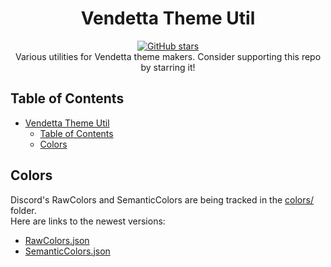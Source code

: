 <div align="center">
    <h1 id="vendetta-theme-util">Vendetta Theme Util</h1>
    <a href="https://github.com/Gabe616/VendettaThemeUtil/stargazers">
        <img alt="GitHub stars" src="https://img.shields.io/github/stars/Gabe616/VendettaThemeUtil?style=for-the-badge&color=BBDEFB&labelColor=263238">
    </a>
    </br>
    Various utilities for Vendetta theme makers. Consider supporting this repo by starring it!
</div>

## Table of Contents

- [Vendetta Theme Util](#)
    - [Table of Contents](#table-of-contents)
    - [Colors](#colors)

## Colors

Discord's RawColors and SemanticColors are being tracked in the [colors/]() folder.  
Here are links to the newest versions:

- [RawColors.json](colors/latest/RawColors.json)
- [SemanticColors.json](colors/latest/SemanticColors.json)

